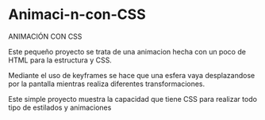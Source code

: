 # Animaci-n-con-CSS

ANIMACIÓN CON CSS

Este pequeño proyecto se trata de una animacion hecha con un poco de HTML para la estructura y CSS.

Mediante el uso de keyframes se hace que una esfera vaya desplazandose por la pantalla mientras realiza
diferentes transformaciones.

Este simple proyecto muestra la capacidad que tiene CSS para realizar todo tipo de estilados y animaciones
